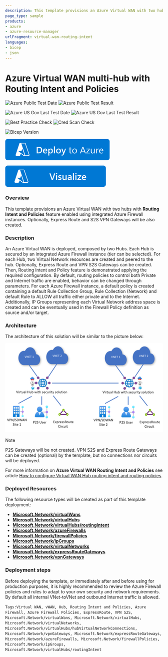 ```yaml
---
description: This template provisions an Azure Virtual WAN with two hubs with Routing Intent and Policies enabled using integrated Azure Firewall instances. 
page_type: sample
products:
- azure
- azure-resource-manager
urlFragment: virtual-wan-routing-intent
languages:
- bicep
- json
---
```

# Azure Virtual WAN multi-hub with Routing Intent and Policies

![Azure Public Test Date](https://azurequickstartsservice.blob.core.windows.net/badges/quickstarts/microsoft.network/virtual-wan-routing-intent/PublicLastTestDate.svg)
![Azure Public Test Result](https://azurequickstartsservice.blob.core.windows.net/badges/quickstarts/microsoft.network/virtual-wan-routing-intent/PublicDeployment.svg)

![Azure US Gov Last Test Date](https://azurequickstartsservice.blob.core.windows.net/badges/quickstarts/microsoft.network/virtual-wan-routing-intent/FairfaxLastTestDate.svg)
![Azure US Gov Last Test Result](https://azurequickstartsservice.blob.core.windows.net/badges/quickstarts/microsoft.network/virtual-wan-routing-intent/FairfaxDeployment.svg)

![Best Practice Check](https://azurequickstartsservice.blob.core.windows.net/badges/quickstarts/microsoft.network/virtual-wan-routing-intent/BestPracticeResult.svg)
![Cred Scan Check](https://azurequickstartsservice.blob.core.windows.net/badges/quickstarts/microsoft.network/virtual-wan-routing-intent/CredScanResult.svg)

![Bicep Version](https://azurequickstartsservice.blob.core.windows.net/badges/quickstarts/microsoft.network/virtual-wan-routing-intent/BicepVersion.svg)

[![Deploy To Azure](https://raw.githubusercontent.com/Azure/azure-quickstart-templates/master/1-CONTRIBUTION-GUIDE/images/deploytoazure.svg?sanitize=true)](https://portal.azure.com/#create/Microsoft.Template/uri/https%3A%2F%2Fraw.githubusercontent.com%2FAzure%2Fazure-quickstart-templates%2Fmaster%2Fquickstarts%2Fmicrosoft.network%2Fvirtual-wan-routing-intent%2Fazuredeploy.json)

[![Visualize](https://raw.githubusercontent.com/Azure/azure-quickstart-templates/master/1-CONTRIBUTION-GUIDE/images/visualizebutton.svg?sanitize=true)](http://armviz.io/#/?load=https%3A%2F%2Fraw.githubusercontent.com%2FAzure%2Fazure-quickstart-templates%2Fmaster%2Fquickstarts%2Fmicrosoft.network%2Fvirtual-wan-routing-intent%2Fazuredeploy.json)

### Overview

This template provisions an Azure Virtual WAN with two hubs with **Routing Intent and Policies** feature enabled using integrated Azure Firewall instances. Optionally, Express Route and S2S VPN Gateways will be also created.

### Description

An Azure Virtual WAN is deployed, composed by two Hubs. Each Hub is secured by an integrated Azure Firewall instance (tier can be selected). For each Hub, two Virtual Network resources are created and peered to the hub. Optionally, Express Route and VPN S2S Gateways can be created. Then, Routing Intent and Policy feature is demonstrated applying the required configuration. By default, routing policies to control both Private and Internet traffic are enabled, behavior can be changed through parameters. For each Azure Firewall instance, a default policy is created containing a default Rule Collection Group, Rule Collection (Network) and default Rule to ALLOW all traffic either private and to the Internet. Additionally, IP Groups representing each Virtual Network address space is created and can be eventually used in the Firewall Policy definition as source and/or target.

### Architecture
The architecture of this solution will be similar to the picture below:

![Figure 1](images/two-secured-hubs-diagram.png)

> [!NOTE]
> P2S Gateways will be not created. VPN S2S and Express Route Gateways can be created (optional) by the template, but no connections nor circuits will be deployed.

For more information on **Azure Virtual WAN Routing Intent and Policies** see article [How to configure Virtual WAN Hub routing intent and routing policies](https://learn.microsoft.com/azure/virtual-wan/how-to-routing-policies).

### Deployed Resources

The following resource types will be created as part of this template deployment:

- [**Microsoft.Network/virtualWans**](https://learn.microsoft.com/azure/virtual-wan/virtual-wan-about)
- [**Microsoft.Network/virtualHubs**](https://learn.microsoft.com/azure/virtual-wan/virtual-wan-global-transit-network-architecture)
- [**Microsoft.Network/virtualHubs/routingIntent**](https://learn.microsoft.com/azure/virtual-wan/how-to-routing-policies)
- [**Microsoft.Network/azureFirewalls**](https://learn.microsoft.com/azure/firewall/overview)
- [**Microsoft.Network/firewallPolicies**](https://learn.microsoft.com/azure/firewall/policy-rule-sets)
- [**Microsoft.Network/ipGroups**](https://learn.microsoft.com/azure/firewall/ip-groups)
- [**Microsoft.Network/virtualNetworks**](https://learn.microsoft.com/azure/templates/microsoft.network/virtualnetworks)
- [**Microsoft.Network/expressRouteGateways**](https://learn.microsoft.com/azure/expressroute/expressroute-about-virtual-network-gateways)
- [**Microsoft.Network/vpnGateways**](https://learn.microsoft.com/azure/vpn-gateway/vpn-gateway-about-vpngateways)

### Deployment steps

Before deploying the template, or immediately after and before using for production purposes, it is highly recommended to review the Azure Firewall policies and rules to adapt to your own security and network requirements. By default all internal VNet-toVNet and outbound Internet traffic is allowed.

`Tags:Virtual WAN, vWAN, Hub, Routing Intent and Policies, Azure Firewall, Azure Firewall Policies, ExpressRoute, VPN S2S, Microsoft.Network/virtualWans, Microsoft.Network/virtualHubs, Microsoft.Network/virtualNetworks, Microsoft.Network/virtualHubs/hubVirtualNetworkConnections, Microsoft.Network/vpnGateways, Microsoft.Network/expressRouteGateways, Microsoft.Network/azureFirewalls, Microsoft.Network/firewallPolicies, Microsoft.Network/ipGroups, Microsoft.Network/virtualHubs/routingIntent`

